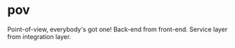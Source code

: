 # pov
Point-of-view, everybody's got one!
Back-end from front-end.
Service layer from integration layer.
